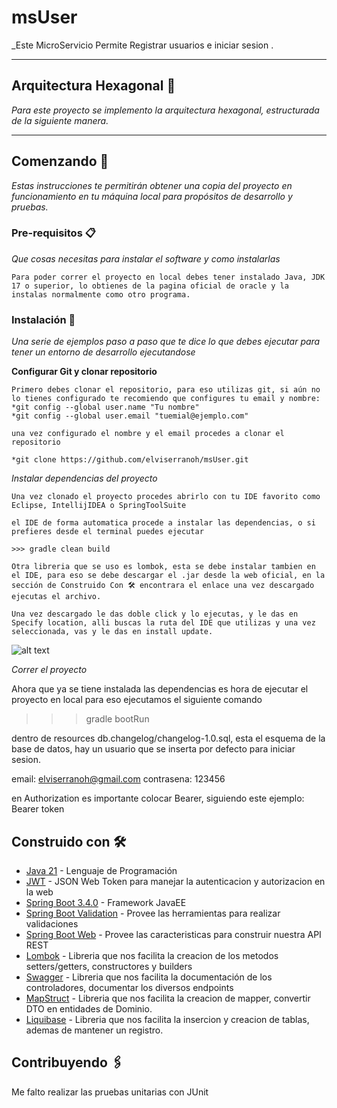 ﻿# msUser

_Este MicroServicio Permite Registrar usuarios e iniciar sesion
.
***

## Arquitectura Hexagonal 🚀

_Para este proyecto se implemento la arquitectura hexagonal, estructurada de la siguiente manera._
***

## Comenzando 🚀

_Estas instrucciones te permitirán obtener una copia del proyecto en funcionamiento en tu máquina local para propósitos de desarrollo y pruebas._

### Pre-requisitos 📋

_Que cosas necesitas para instalar el software y como instalarlas_

```
Para poder correr el proyecto en local debes tener instalado Java, JDK 17 o superior, lo obtienes de la pagina oficial de oracle y la instalas normalmente como otro programa.

```

### Instalación 🔧

_Una serie de ejemplos paso a paso que te dice lo que debes ejecutar para tener un entorno de desarrollo ejecutandose_

__Configurar Git y clonar repositorio__

```
Primero debes clonar el repositorio, para eso utilizas git, si aún no lo tienes configurado te recomiendo que configures tu email y nombre:
*git config --global user.name "Tu nombre"
*git config --global user.email "tuemial@ejemplo.com"

una vez configurado el nombre y el email procedes a clonar el repositorio

*git clone https://github.com/elviserranoh/msUser.git

```

_Instalar dependencias del proyecto_

```
Una vez clonado el proyecto procedes abrirlo con tu IDE favorito como Eclipse, IntellijIDEA o SpringToolSuite

el IDE de forma automatica procede a instalar las dependencias, o si prefieres desde el terminal puedes ejecutar

>>> gradle clean build

Otra libreria que se uso es lombok, esta se debe instalar tambien en el IDE, para eso se debe descargar el .jar desde la web oficial, en la sección de Construido Con 🛠️ encontrara el enlace una vez descargado ejecutas el archivo.

Una vez descargado le das doble click y lo ejecutas, y le das en Specify location, alli buscas la ruta del IDE que utilizas y una vez seleccionada, vas y le das en install update.

```

![alt text](https://projectlombok.org/img/lombok-installer.png)

_Correr el proyecto_

Ahora que ya se tiene instalada las dependencias es hora de ejecutar el proyecto en local para eso ejecutamos el siguiente comando
>>> gradle bootRun

dentro de resources db.changelog/changelog-1.0.sql, esta el esquema de la base de datos, hay un usuario que se inserta por defecto para iniciar sesion.

email: elviserranoh@gmail.com
contrasena: 123456

en Authorization es importante colocar Bearer, siguiendo este ejemplo:
Bearer token


## Construido con 🛠️

* [Java 21](https://www.java.com/download/) - Lenguaje de Programación
* [JWT](https://jwt.io/) - JSON Web Token para manejar la autenticacion y autorizacion en la web
* [Spring Boot 3.4.0](https://spring.io/projects/spring-boot) - Framework JavaEE
* [Spring Boot Validation](https://spring.io/projects/spring-boot) - Provee las herramientas para realizar validaciones
* [Spring Boot Web](https://spring.io/projects/spring-boot) - Provee las caracteristicas para construir nuestra API REST
* [Lombok](https://projectlombok.org/) - Libreria que nos facilita la creacion de los metodos setters/getters, constructores y builders
* [Swagger](https://swagger.io/) - Libreria que nos facilita la documentación de los controladores, documentar los diversos endpoints
* [MapStruct](https://mapstruct.org/) - Libreria que nos facilita la creacion de mapper, convertir DTO en entidades de Dominio.
* [Liquibase](https://liquibase.org/) - Libreria que nos facilita la insercion y creacion de tablas, ademas de mantener un registro.

## Contribuyendo 🖇️

Me falto realizar las pruebas unitarias con JUnit

